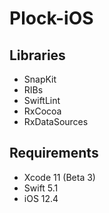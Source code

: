 # Plock-iOS

## Libraries
- SnapKit
- RIBs
- SwiftLint
- RxCocoa
- RxDataSources

## Requirements
- Xcode 11 (Beta 3)
- Swift 5.1
- iOS 12.4
